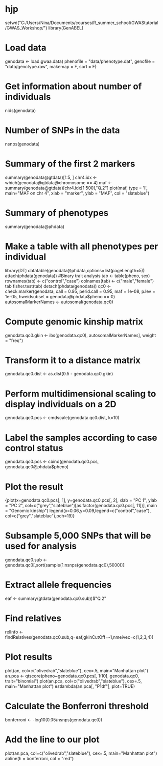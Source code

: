 # hjp
setwd("C:/Users/Nina/Documents/courses/R_summer_school/GWAStutorial/GWAS_Workshop/")
library(GenABEL)
# Load data
genodata <- load.gwaa.data(
  phenofile = "data/phenotype.dat", 
  genofile = "data/genotype.raw", 
  makemap = F, 
  sort = F)
# Get information about number of individuals
nids(genodata)
# Number of SNPs in the data
nsnps(genodata)
# Summary of the first 2 markers
summary(genodata@gtdata)[1:5, ]
chr4.idx <- which(genodata@gtdata@chromosome == 4)
maf <- summary(genodata@gtdata)[chr4.idx[1:500],"Q.2"]
plot(maf, type = 'l', main="MAF on chr 4", 
     xlab = "marker", ylab = "MAF", col = "slateblue")
# Summary of phenotypes
summary(genodata@phdata)
# Make a table with all phenotypes per individual
library(DT)
datatable(genodata@phdata,options=list(pageLength=5))
attach(phdata(genodata))
#Binary trait analysis
tab <- table(pheno, sex)
rownames(tab) <- c("control","case")
colnames(tab) <- c("male","female")
tab
fisher.test(tab)
detach(phdata(genodata))
qc0 <- check.marker(genodata, call = 0.95, perid.call = 0.95, 
                    maf = 1e-08, p.lev = 1e-05, 
                    hweidsubset = genodata@phdata$pheno == 0)
autosomalMarkerNames <- autosomal(genodata.qc0)
# Compute genomic kinship matrix
genodata.qc0.gkin <- ibs(genodata.qc0[, autosomalMarkerNames], weight = "freq")
# Transform it to a distance matrix
genodata.qc0.dist <- as.dist(0.5 - genodata.qc0.gkin)
# Perform multidimensional scaling to display individuals on a 2D
genodata.qc0.pcs  <- cmdscale(genodata.qc0.dist, k=10)
# Label the samples according to case control status
genodata.qc0.pcs <- cbind(genodata.qc0.pcs, genodata.qc0@phdata$pheno)
# Plot the result
{plot(x=genodata.qc0.pcs[, 1], y=genodata.qc0.pcs[, 2], xlab = "PC 1", ylab = "PC 2",
      col=c("grey","slateblue")[as.factor(genodata.qc0.pcs[, 11])], main = "Genomic kinship")
  legend(x=0.06,y=0.09,legend=c("control","case"),
         col=c("grey","slateblue"),pch=19)}
# Subsample 5,000 SNPs that will be used for analysis
genodata.qc0.sub <- genodata.qc0[,sort(sample(1:nsnps(genodata.qc0),5000))]
# Extract allele frequencies
eaf <- summary(gtdata(genodata.qc0.sub))$"Q.2"
# Find relatives
relInfo <- findRelatives(genodata.qc0.sub,q=eaf,gkinCutOff=-1,nmeivec=c(1,2,3,4))
# Plot results
plot(an, col=c("olivedrab","slateblue"), cex=.5, main="Manhattan plot")
an.pca <- qtscore(pheno~genodata.qc0.pcs[, 1:10], genodata.qc0, trait="binomial")
plot(an.pca, col=c("olivedrab","slateblue"), cex=.5, main="Manhattan plot")
estlambda(an.pca[, "P1df"], plot=TRUE)
# Calculate the Bonferroni threshold
bonferroni <- -log10(0.05/nsnps(genodata.qc0))
# Add the line to our plot
plot(an.pca, col=c("olivedrab","slateblue"), cex=.5, main="Manhattan plot")
abline(h = bonferroni, col = "red")
